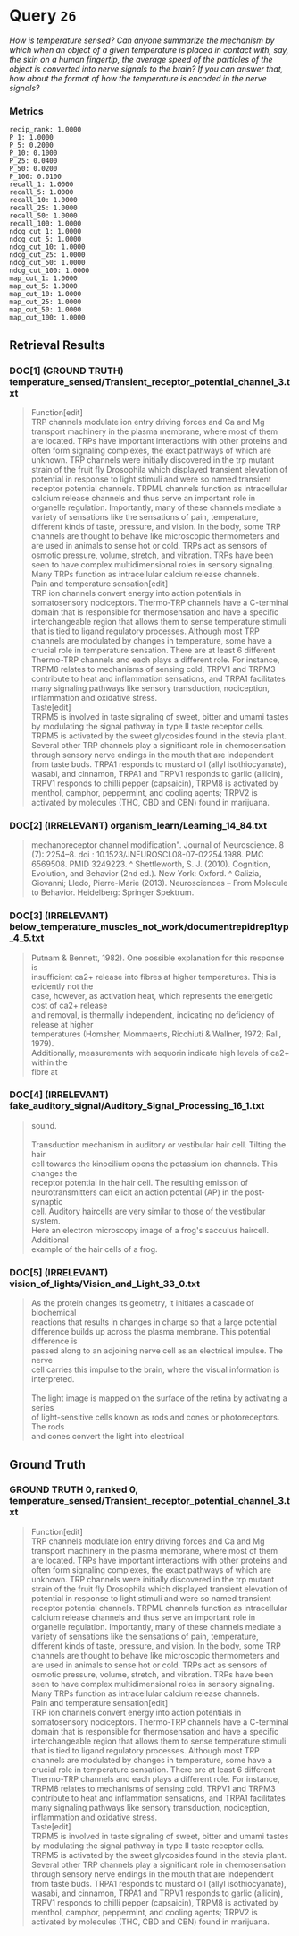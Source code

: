 # Query `26`

*How is temperature sensed?
Can anyone summarize the mechanism by which when an object of a given temperature is placed in contact with, say, the skin on a human fingertip, the average speed of the particles of the object is converted into nerve signals to the brain?
If you can answer that, how about the format of how the temperature is encoded in the nerve signals?*

### Metrics

```
recip_rank: 1.0000
P_1: 1.0000
P_5: 0.2000
P_10: 0.1000
P_25: 0.0400
P_50: 0.0200
P_100: 0.0100
recall_1: 1.0000
recall_5: 1.0000
recall_10: 1.0000
recall_25: 1.0000
recall_50: 1.0000
recall_100: 1.0000
ndcg_cut_1: 1.0000
ndcg_cut_5: 1.0000
ndcg_cut_10: 1.0000
ndcg_cut_25: 1.0000
ndcg_cut_50: 1.0000
ndcg_cut_100: 1.0000
map_cut_1: 1.0000
map_cut_5: 1.0000
map_cut_10: 1.0000
map_cut_25: 1.0000
map_cut_50: 1.0000
map_cut_100: 1.0000
```

## Retrieval Results

### DOC[1] (GROUND TRUTH) temperature_sensed/Transient_receptor_potential_channel_3.txt
> Function[edit]<br>TRP channels modulate ion entry driving forces and Ca and Mg transport machinery in the plasma membrane, where most of them are located.  TRPs have important interactions with other proteins and often form signaling complexes, the exact pathways of which are unknown. TRP channels were initially discovered in the trp mutant strain of the fruit fly Drosophila which displayed transient elevation of potential in response to light stimuli and were so named transient receptor potential channels. TRPML channels function as intracellular calcium release channels and thus serve an important role in organelle regulation. Importantly, many of these channels mediate a variety of sensations like the sensations of pain, temperature, different kinds of taste, pressure, and vision. In the body, some TRP channels are thought to behave like microscopic thermometers and are used in animals to sense hot or cold. TRPs act as sensors of osmotic pressure, volume, stretch, and vibration. TRPs have been seen to have complex multidimensional roles in sensory signaling. Many TRPs function as intracellular calcium release channels.<br>Pain and temperature sensation[edit]<br>TRP ion channels convert energy into action potentials in somatosensory nociceptors.  Thermo-TRP channels have a C-terminal domain that is responsible for thermosensation and have a specific interchangeable region that allows them to sense temperature stimuli that is tied to ligand regulatory processes.  Although most TRP channels are modulated by changes in temperature, some have a crucial role in temperature sensation. There are at least 6 different Thermo-TRP channels and each plays a different role.  For instance, TRPM8 relates to mechanisms of sensing cold, TRPV1 and TRPM3 contribute to heat and inflammation sensations, and TRPA1 facilitates many signaling pathways like sensory transduction, nociception, inflammation and oxidative stress.<br>Taste[edit]<br>TRPM5 is involved in taste signaling of sweet, bitter and umami tastes by modulating the signal pathway in type II taste receptor cells. TRPM5 is activated by the sweet glycosides found in the stevia plant.<br>Several other TRP channels play a significant role in chemosensation through sensory nerve endings in the mouth that are independent from taste buds. TRPA1 responds to mustard oil (allyl isothiocyanate), wasabi, and cinnamon, TRPA1 and TRPV1 responds to garlic (allicin), TRPV1 responds to chilli pepper (capsaicin), TRPM8 is activated by menthol, camphor, peppermint, and cooling agents; TRPV2 is activated by molecules (THC, CBD and CBN) found in marijuana.

### DOC[2] (IRRELEVANT) organism_learn/Learning_14_84.txt
> mechanoreceptor channel modification". Journal of Neuroscience. 8 (7): 2254–8. doi : 10.1523/JNEUROSCI.08-07-02254.1988. PMC 6569508. PMID 3249223. ^ Shettleworth, S. J. (2010). Cognition, Evolution, and Behavior (2nd ed.). New York: Oxford. ^ Galizia, Giovanni; Lledo, Pierre-Marie (2013). Neurosciences – From Molecule to Behavior. Heidelberg: Springer Spektrum.

### DOC[3] (IRRELEVANT) below_temperature_muscles_not_work/documentrepidrep1typ_4_5.txt
> Putnam & Bennett, 1982). One possible explanation for this response is<br>insufficient ca2+ release into fibres at higher temperatures. This is evidently not the<br>case, however, as activation heat, which represents the energetic cost of ca2+ release<br>and removal, is thermally independent, indicating no deficiency of release at higher<br>temperatures (Homsher, Mommaerts, Ricchiuti & Wallner, 1972; Rall, 1979).<br>Additionally, measurements with aequorin indicate high levels of ca2+ within the<br>fibre at

### DOC[4] (IRRELEVANT) fake_auditory_signal/Auditory_Signal_Processing_16_1.txt
> sound.<br><br>Transduction mechanism in auditory or vestibular hair cell. Tilting the hair<br>cell towards the kinocilium opens the potassium ion channels. This changes the<br>receptor potential in the hair cell. The resulting emission of<br>neurotransmitters can elicit an action potential (AP) in the post-synaptic<br>cell.  Auditory haircells are very similar to those of the vestibular system.<br>Here an electron microscopy image of a frog's sacculus haircell.  Additional<br>example of the hair cells of a frog.

### DOC[5] (IRRELEVANT) vision_of_lights/Vision_and_Light_33_0.txt
> As the protein changes its geometry, it initiates a cascade of biochemical<br>reactions that results in changes in charge so that a large potential<br>difference builds up across the plasma membrane. This potential difference is<br>passed along to an adjoining nerve cell as an electrical impulse. The nerve<br>cell carries this impulse to the brain, where the visual information is<br>interpreted.<br><br>The light image is mapped on the surface of the retina by activating a series<br>of light-sensitive cells known as rods and cones or photoreceptors. The rods<br>and cones convert the light into electrical


## Ground Truth

### GROUND TRUTH 0, ranked 0, temperature_sensed/Transient_receptor_potential_channel_3.txt
> Function[edit]<br>TRP channels modulate ion entry driving forces and Ca and Mg transport machinery in the plasma membrane, where most of them are located.  TRPs have important interactions with other proteins and often form signaling complexes, the exact pathways of which are unknown. TRP channels were initially discovered in the trp mutant strain of the fruit fly Drosophila which displayed transient elevation of potential in response to light stimuli and were so named transient receptor potential channels. TRPML channels function as intracellular calcium release channels and thus serve an important role in organelle regulation. Importantly, many of these channels mediate a variety of sensations like the sensations of pain, temperature, different kinds of taste, pressure, and vision. In the body, some TRP channels are thought to behave like microscopic thermometers and are used in animals to sense hot or cold. TRPs act as sensors of osmotic pressure, volume, stretch, and vibration. TRPs have been seen to have complex multidimensional roles in sensory signaling. Many TRPs function as intracellular calcium release channels.<br>Pain and temperature sensation[edit]<br>TRP ion channels convert energy into action potentials in somatosensory nociceptors.  Thermo-TRP channels have a C-terminal domain that is responsible for thermosensation and have a specific interchangeable region that allows them to sense temperature stimuli that is tied to ligand regulatory processes.  Although most TRP channels are modulated by changes in temperature, some have a crucial role in temperature sensation. There are at least 6 different Thermo-TRP channels and each plays a different role.  For instance, TRPM8 relates to mechanisms of sensing cold, TRPV1 and TRPM3 contribute to heat and inflammation sensations, and TRPA1 facilitates many signaling pathways like sensory transduction, nociception, inflammation and oxidative stress.<br>Taste[edit]<br>TRPM5 is involved in taste signaling of sweet, bitter and umami tastes by modulating the signal pathway in type II taste receptor cells. TRPM5 is activated by the sweet glycosides found in the stevia plant.<br>Several other TRP channels play a significant role in chemosensation through sensory nerve endings in the mouth that are independent from taste buds. TRPA1 responds to mustard oil (allyl isothiocyanate), wasabi, and cinnamon, TRPA1 and TRPV1 responds to garlic (allicin), TRPV1 responds to chilli pepper (capsaicin), TRPM8 is activated by menthol, camphor, peppermint, and cooling agents; TRPV2 is activated by molecules (THC, CBD and CBN) found in marijuana.
